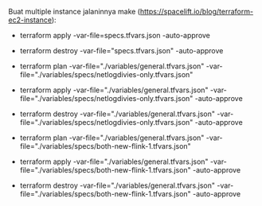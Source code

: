 Buat multiple instance jalaninnya make (https://spacelift.io/blog/terraform-ec2-instance):

- terraform apply -var-file=specs.tfvars.json -auto-approve
- terraform destroy -var-file="specs.tfvars.json" -auto-approve

- terraform plan -var-file="./variables/general.tfvars.json" -var-file="./variables/specs/netlogdivies-only.tfvars.json"
- terraform apply -var-file="./variables/general.tfvars.json" -var-file="./variables/specs/netlogdivies-only.tfvars.json" -auto-approve
- terraform destroy -var-file="./variables/general.tfvars.json" -var-file="./variables/specs/netlogdivies-only.tfvars.json" -auto-approve

- terraform plan -var-file="./variables/general.tfvars.json" -var-file="./variables/specs/both-new-flink-1.tfvars.json"
- terraform apply -var-file="./variables/general.tfvars.json" -var-file="./variables/specs/both-new-flink-1.tfvars.json" -auto-approve
- terraform destroy -var-file="./variables/general.tfvars.json" -var-file="./variables/specs/both-new-flink-1.tfvars.json" -auto-approve
